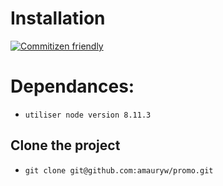 # Installation

[![Commitizen friendly](https://img.shields.io/badge/commitizen-friendly-brightgreen.svg)](http://commitizen.github.io/cz-cli/)


# Dependances:

- `utiliser node version 8.11.3`

## Clone the project

- `git clone git@github.com:amauryw/promo.git`


